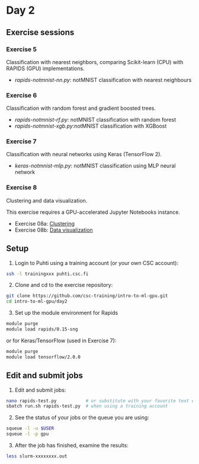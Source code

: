 # Day 2

## Exercise sessions

### Exercise 5

Classification with nearest neighbors, comparing Scikit-learn (CPU) with RAPIDS (GPU) implementations.

* *rapids-notmnist-nn.py*: notMNIST classification with nearest neighbours

### Exercise 6

Classification with random forest and gradient boosted trees.

* *rapids-notmnist-rf.py*: notMNIST classification with random forest
* *rapids-notmnist-xgb.py*:notMNIST classification with XGBoost

### Exercise 7

Classification with neural networks using Keras (TensorFlow 2).

* *keras-notmnist-mlp.py*: notMNIST classification using MLP neural network

### Exercise 8

Clustering and data visualization.

This exercise requires a GPU-accelerated Jupyter Notebooks instance.

* Exercise 08a: [Clustering](Exercise-08a.ipynb)
* Exercise 08b: [Data visualization](Exercise-08b.ipynb)

## Setup

1. Login to Puhti using a training account (or your own CSC account):

```bash
ssh -l trainingxxx puhti.csc.fi
```


2. Clone and cd to the exercise repository:

```bash
git clone https://github.com/csc-training/intro-to-ml-gpu.git
cd intro-to-ml-gpu/day2
```

3. Set up the module environment for Rapids

```bash
module purge
module load rapids/0.15-sng
```

   or for Keras/TensorFlow (used in Exercise 7):
   
```bash
module purge
module load tensorflow/2.0.0
```


## Edit and submit jobs

1. Edit and submit jobs:

```bash
nano rapids-test.py           # or substitute with your favorite text editor
sbatch run.sh rapids-test.py  # when using a training account
```

2. See the status of your jobs or the queue you are using:

```bash
squeue -l -u $USER
squeue -l -p gpu
```

3. After the job has finished, examine the results:

```bash
less slurm-xxxxxxxx.out
```
